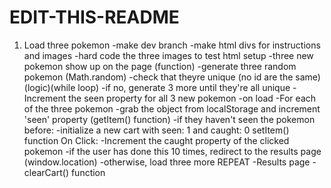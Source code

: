 # EDIT-THIS-README
1. Load three pokemon
    -make dev branch
    -make html divs for instructions and images
        -hard code the three images to test html setup
    -three new pokemon show up on the page (function)
        -generate three random pokemon (Math.random)
        -check that theyre unique (no id are the same)(logic)(while loop)
        -if no, generate 3 more until they're all unique
    -Increment the seen property for all 3 new pokemon
        -on load
        -For each of the three pokemon
            -grab the object from localStorage and increment 'seen' property (getItem() function)
            -if they haven't seen the pokemon before:
            -initialize a new cart with seen: 1 and caught: 0
            setItem() function
        On Click:
        -Increment the caught property of the clicked pokemon
        -if the user has done this 10 times, redirect to the results page (window.location)
        -otherwise, load three more REPEAT
        -Results page
        -clearCart() function


